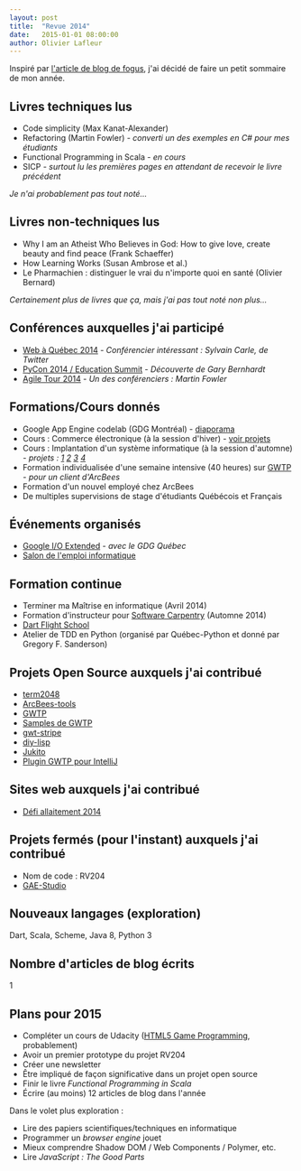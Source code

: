```yaml
---
layout: post
title:  "Revue 2014"
date:   2015-01-01 08:00:00
author: Olivier Lafleur
---
```

Inspiré par [l'article de blog de fogus](http://blog.fogus.me/2014/12/29/the-best-things-and-stuff-of-2014/), j'ai 
décidé de faire un petit sommaire de mon année.

Livres techniques lus
---------------------
- Code simplicity (Max Kanat-Alexander)
- Refactoring (Martin Fowler) - *converti un des exemples en C# pour mes étudiants*
- Functional Programming in Scala - *en cours*
- SICP - *surtout lu les premières pages en attendant de recevoir le livre précédent*

*Je n'ai probablement pas tout noté...*

Livres non-techniques lus
-------------------------
- Why I am an Atheist Who Believes in God: How to give love, create beauty and find peace (Frank Schaeffer)
- How Learning Works (Susan Ambrose et al.)
- Le Pharmachien : distinguer le vrai du n'importe quoi en santé (Olivier Bernard)

*Certainement plus de livres que ça, mais j'ai pas tout noté non plus...*

Conférences auxquelles j'ai participé
-------------------------------------
- [Web à Québec 2014](http://2014.webaquebec.org/) - *Conférencier intéressant : Sylvain Carle, de Twitter*
- [PyCon 2014 / Education Summit](https://us.pycon.org/2014/) - *Découverte de Gary Bernhardt*
- [Agile Tour 2014](http://agilequebec.ca/agile-tour-2014/) - *Un des conférenciers : Martin Fowler*

Formations/Cours donnés
------------------
- Google App Engine codelab (GDG Montréal) - [diaporama](https://drive.google.com/open?id=1sbKnLenoF3kPVvDm0hqKFC3hUFqfRaadrPjVrIIlIn8&authuser=1)
- Cours : Commerce électronique (à la session d'hiver) - [voir projets](http://205.236.12.51/projet/h2014/)
- Cours : Implantation d'un système informatique (à la session d'automne) - *projets : [1](http://205.236.12.31) [2](http://205.236.12.32) [3](http://205.236.12.33) [4](http://205.236.12.34)*
- Formation individualisée d'une semaine intensive (40 heures) sur [GWTP](http://gwtp.arcbees.com) - *pour un client d'ArcBees*
- Formation d'un nouvel employé chez ArcBees
- De multiples supervisions de stage d'étudiants Québécois et Français

Événements organisés
--------------------
- [Google I/O Extended](https://plus.google.com/u/0/events/csia35hfrvijfp4r391hleucco8) - *avec le GDG Québec*
- [Salon de l'emploi informatique](https://www.facebook.com/events/712070928885637/)

Formation continue
------------------
- Terminer ma Maîtrise en informatique (Avril 2014)
- Formation d'instructeur pour [Software Carpentry](http://software-carpentry.org/) (Automne 2014)
- [Dart Flight School](https://plus.google.com/events/cin72k2h15oiamgb2bik1sbuu7c)
- Atelier de TDD en Python (organisé par Québec-Python et donné par Gregory F. Sanderson)

Projets Open Source auxquels j'ai contribué
---------------------
- [term2048](https://github.com/bfontaine/term2048/pull/9)
- [ArcBees-tools](https://github.com/ArcBees/ArcBees-tools/commits?author=olafleur)
- [GWTP](https://github.com/ArcBees/GWTP/commits?author=olafleur)
- [Samples de GWTP](https://github.com/ArcBees/GWTP/commits?author=olafleur)
- [gwt-stripe](https://github.com/ArcBees/gwt-stripe/commits?author=olafleur)
- [diy-lisp](https://github.com/kvalle/diy-lisp/commits?author=olafleur)
- [Jukito](https://github.com/ArcBees/Jukito/commits?author=olafleur)
- [Plugin GWTP pour IntelliJ](https://github.com/ArcBees/gwtp-idea-plugin/commits?author=olafleur)

Sites web auxquels j'ai contribué
-------------------------------------------
- [Défi allaitement 2014](http://defiallaitementquebec.com)

Projets fermés (pour l'instant) auxquels j'ai contribué
------------------------------------------
- Nom de code : RV204
- [GAE-Studio](http://gaestudio.arcbees.com/)

Nouveaux langages (exploration)
-------------------------------
Dart, Scala, Scheme, Java 8, Python 3

Nombre d'articles de blog écrits
--------------------------------
1

Plans pour 2015
---------------
- Compléter un cours de Udacity ([HTML5 Game Programming](https://www.udacity.com/course/cs255), probablement)
- Avoir un premier prototype du projet RV204
- Créer une newsletter
- Être impliqué de façon significative dans un projet open source
- Finir le livre *Functional Programming in Scala*
- Écrire (au moins) 12 articles de blog dans l'année

Dans le volet plus exploration :

- Lire des papiers scientifiques/techniques en informatique
- Programmer un *browser engine* jouet
- Mieux comprendre Shadow DOM / Web Components / Polymer, etc.
- Lire *JavaScript : The Good Parts*
